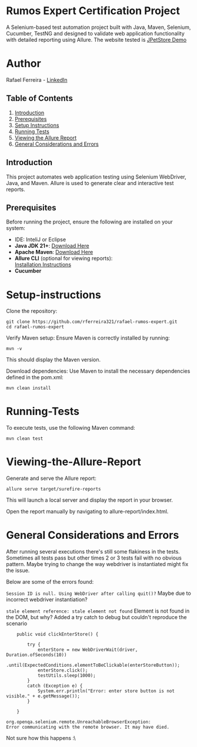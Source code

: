 # Rumos Expert Certification Project

A Selenium-based test automation project built with Java, Maven, Selenium, Cucumber, TestNG and designed to validate web application functionality with detailed reporting using Allure.
The website tested is [JPetStore Demo](https://petstore.octoperf.com/)

# Author
Rafael Ferreira - [LinkedIn](https://www.linkedin.com/in/rafael--ferreira/)

## Table of Contents
1. [Introduction](#introduction)
2. [Prerequisites](#prerequisites)
3. [Setup Instructions](#setup-instructions)
4. [Running Tests](#Running-Tests)
5. [Viewing the Allure Report](#viewing-the-allure-report)
6. [General Considerations and Errors](#general-considerations-and-errors)

## Introduction
This project automates web application testing using Selenium WebDriver, Java, and Maven. Allure is used to generate clear and interactive test reports.

## Prerequisites
Before running the project, ensure the following are installed on your system:
- IDE: InteliJ or Eclipse
- **Java JDK 21+**: [Download Here](https://www.oracle.com/java/technologies/javase-downloads.html)
- **Apache Maven**: [Download Here](https://maven.apache.org/download.cgi)
- **Allure CLI** (optional for viewing reports):  
  [Installation Instructions](https://docs.qameta.io/allure/#_installing_a_commandline)
- **Cucumber**

# Setup-instructions
Clone the repository:
```
git clone https://github.com/rferreira321/rafael-rumos-expert.git
cd rafael-rumos-expert
```
Verify Maven setup: Ensure Maven is correctly installed by running:

```mvn -v```

This should display the Maven version.

Download dependencies: Use Maven to install the necessary dependencies defined in the pom.xml:

```mvn clean install```

# Running-Tests
To execute tests, use the following Maven command:

```mvn clean test```

# Viewing-the-Allure-Report
Generate and serve the Allure report:

```allure serve target/surefire-reports```

This will launch a local server and display the report in your browser.

Open the report manually by navigating to allure-report/index.html.

# General Considerations and Errors

After running several executions there's still some flakiness in the tests. Sometimes all tests pass but other times 2 or 3 tests fail with no obvious pattern.
Maybe trying to change the way webdriver is instantiated might fix the issue.

Below are some of the errors found:

```Session ID is null. Using WebDriver after calling quit()?```
Maybe due to incorrect webdriver instantiation?

```stale element reference: stale element not found```
Element is not found in the DOM, but why?
Added a try catch to debug but couldn't reproduce the scenario
```
    public void clickEnterStore() {

        try {
            enterStore = new WebDriverWait(driver, Duration.ofSeconds(10))
                .until(ExpectedConditions.elementToBeClickable(enterStoreButton));
            enterStore.click();
            testUtils.sleep(1000);
        }
        catch (Exception e) {
            System.err.println("Error: enter store button is not visible." + e.getMessage());
        }

    }
```


```
org.openqa.selenium.remote.UnreachableBrowserException: 
Error communicating with the remote browser. It may have died.
```
Not sure how this happens :\
